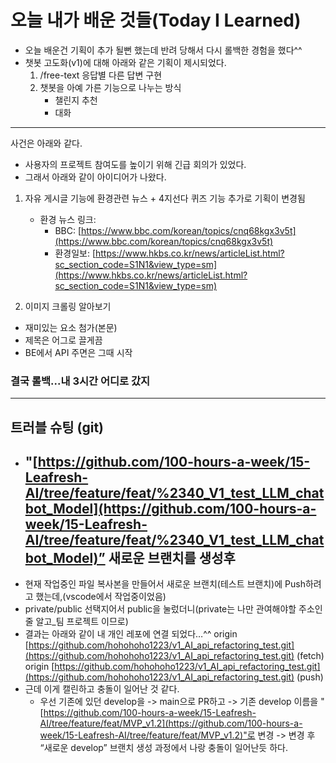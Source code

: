 # 오늘 내가 배운 것들(Today I Learned)

- 오늘 배운건 기획이 추가 될뻔 했는데 반려 당해서 다시 롤백한 경험을 했다^^
- 챗봇 고도화(v1)에 대해 아래와 같은 기획이 제시되었다.
    1. /free-text 응답별 다른 답변 구현
    2. 챗봇을 아예 가른 기능으로 나누는 방식
        - 챌린지 추천
        - 대화

---

사건은 아래와 같다.

- 사용자의 프로젝트 참여도를 높이기 위해 긴급 회의가 있었다.
- 그래서 아래와 같이 아이디어가 나왔다.

1. 자유 게시글 기능에 환경관련 뉴스 + 4지선다 퀴즈 기능 추가로 기획이 변경됨
    - 환경 뉴스 링크:
        - BBC: [https://www.bbc.com/korean/topics/cnq68kgx3v5t](https://www.bbc.com/korean/topics/cnq68kgx3v5t)
        - 환경일보: [https://www.hkbs.co.kr/news/articleList.html?sc_section_code=S1N1&view_type=sm](https://www.hkbs.co.kr/news/articleList.html?sc_section_code=S1N1&view_type=sm)

2. 이미지 크롤링 알아보기

- 재미있는 요소 첨가(본문)
- 제목은 어그로 끌게끔
- BE에서 API 주면은 그때 시작

### 결국 롤백...내 3시간 어디로 갔지

---

## 트러블 슈팅 (git)

- ## "[https://github.com/100-hours-a-week/15-Leafresh-AI/tree/feature/feat/%2340_V1_test_LLM_chatbot_Model](https://github.com/100-hours-a-week/15-Leafresh-AI/tree/feature/feat/%2340_V1_test_LLM_chatbot_Model)” 새로운 브랜치를 생성후
-  현재 작업중인 파일 복사본을 만들어서 새로운 브랜치(테스트 브랜치)에 Push하려고 했는데,(vscode에서 작업중이었음)
- private/public 선택지어서 public을 눌렀더니(private는 나만 관여해야할 주소인줄 알고_팀 프로젝트 이므로)
- 결과는 아래와 같이 내 개인 레포에 연결 되었다…^^
origin  [https://github.com/hohohoho1223/v1_AI_api_refactoring_test.git](https://github.com/hohohoho1223/v1_AI_api_refactoring_test.git) (fetch)
origin  [https://github.com/hohohoho1223/v1_AI_api_refactoring_test.git](https://github.com/hohohoho1223/v1_AI_api_refactoring_test.git) (push) 
- 근데 이게 캘린하고 충돌이 일어난 것 같다.
    - 우선 기존에 있던 develop을 -> main으로 PR하고 -> 기존 develop 이름을 "[https://github.com/100-hours-a-week/15-Leafresh-AI/tree/feature/feat/MVP_v1.2](https://github.com/100-hours-a-week/15-Leafresh-AI/tree/feature/feat/MVP_v1.2)"로 변경 -> 변경 후 “새로운 develop” 브랜치 생성 과정에서 나랑 충돌이 일어난듯 하다.